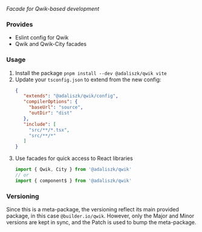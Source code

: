 _Facade for Qwik-based development_

### Provides

- Eslint config for Qwik
- Qwik and Qwik-City facades

### Usage

1. Install the package `pnpm install --dev @adaliszk/qwik vite`
2. Update your `tsconfig.json` to extend from the new config:
   ```json
   {
      "extends": "@adaliszk/qwik/config",
      "compilerOptions": {
        "baseUrl": "source",
        "outDir": "dist"
      },
      "include": [
        "src/**/*.tsx",
        "src/**/*"
      ]
   }
   ```
3. Use facades for quick access to React libraries
   ```typescript
   import { Qwik, City } from '@adaliszk/qwik'
   // or
   import { component$ } from '@adaliszk/qwik'
   ```  

### Versioning

Since this is a meta-package, the versioning reflect its main provided package, in this case `@builder.io/qwik`. However, only the
Major and Minor versions are kept in sync, and the Patch is used to bump the meta-package.
